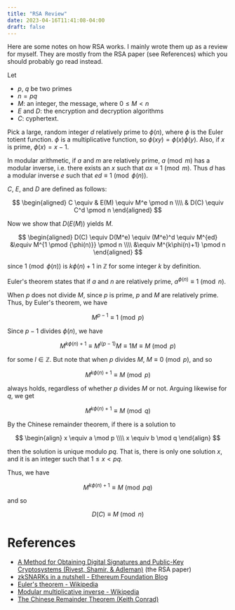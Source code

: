 ```yaml
---
title: "RSA Review"
date: 2023-04-16T11:41:08-04:00
draft: false
---
```


Here are some notes on how RSA works. I mainly wrote them up as a review for myself. They are mostly from the RSA paper (see References) which you should probably go read instead.

Let

- $p$, $q$ be two primes
- $n = pq$
- $M$: an integer, the message, where $0 \leq M < n$
- $E$ and $D$: the encryption and decryption algorithms
- $C$: cyphertext.

Pick a large, random integer $d$ relatively prime to $\phi(n)$, where $\phi$ is the Euler totient function.
$\phi$ is a multiplicative function, so $\phi(xy)=\phi(x)\phi(y)$. Also, if $x$ is prime, $\phi(x) = x-1$.

In modular arithmetic, if $a$ and $m$ are relatively prime, $a \pmod m$ has a modular inverse, i.e. there exists an $x$ such that $ax \equiv 1 \pmod m$. Thus $d$ has a modular inverse $e$ such that $ed \equiv 1 \pmod {\phi(n)}$.

$C$, $E$, and $D$ are defined as follows:

$$
\begin{aligned}
C \equiv & E(M) \equiv M^e \pmod n \\\\
         & D(C) \equiv C^d \pmod n
\end{aligned}
$$

Now we show that $D(E(M))$ yields $M$.

$$
\begin{aligned}
D(C) \equiv D(M^e) \equiv (M^e)^d \equiv M^{ed} &\equiv M^{1 \pmod {\phi(n)}} \pmod n \\\\
                                                &\equiv M^{k\phi(n)+1} \pmod n
\end{aligned}
$$

since $1 \pmod {\phi(n)}$ is $k\phi(n) + 1$ in $\mathbb Z$ for some integer $k$ by definition.

Euler's theorem states that if $a$ and $n$ are relatively prime, $a^{\phi(n)} \equiv 1 \pmod n$.

When $p$ does not divide $M$, since $p$ is prime, $p$ and $M$ are relatively prime. Thus, by Euler's theorem, we have

$$M^{p-1} \equiv 1 \pmod p$$

Since $p-1$ divides $\phi(n)$, we have

$$M^{k\phi(n)+1} \equiv M^{l(p-1)}M \equiv 1 M \equiv M \pmod p$$

for some $l \in \mathbb Z$. But note that when $p$ divides $M$, $M \equiv 0 \pmod p$, and so

$$M^{k\phi(n)+1} \equiv M \pmod p$$

always holds, regardless of whether $p$ divides $M$ or not. Arguing likewise for $q$, we get

$$M^{k\phi(n)+1} \equiv M \pmod q$$

By the Chinese remainder theorem, if there is a solution to

$$
\begin{align}
x \equiv a \mod p \\\\
x \equiv b \mod q
\end{align}
$$

then the solution is unique modulo $pq$. That is, there is only one solution $x$, and it is an integer such that $1 \leq x < pq$.

Thus, we have

$$M^{k\phi(n)+1} \equiv M \pmod {pq}$$

and so

$$D(C) \equiv M \pmod n$$

# References

- [A Method for Obtaining Digital Signatures and Public-Key Cryptosystems (Rivest, Shamir, & Adleman)](https://people.csail.mit.edu/rivest/Rsapaper.pdf) (the RSA paper)
- [zkSNARKs in a nutshell - Ethereum Foundation Blog](https://blog.ethereum.org/2016/12/05/zksnarks-in-a-nutshell)
- [Euler's theorem - Wikipedia](https://en.wikipedia.org/wiki/Euler%27s_theorem)
- [Modular multiplicative inverse - Wikipedia](https://en.wikipedia.org/wiki/Modular_multiplicative_inverse)
- [The Chinese Remainder Theorem (Keith Conrad)](https://kconrad.math.uconn.edu/blurbs/ugradnumthy/crt.pdf)
